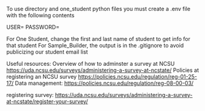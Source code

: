 To use directory and one_student python files you must create a .env file with the following contents

USER=<NCSU Email Address>
PASSWORD=<UnityID Password>

For One Student, change the first and last name of student to get info for that student
For Sample_Builder, the output is in the .gitignore to avoid publicizing our student email list

Useful resources:
Overview of how to adminster a survey at NCSU
https://uda.ncsu.edu/surveys/administering-a-survey-at-ncstate/
Policies at registering an NCSU survey
https://policies.ncsu.edu/regulation/reg-01-25-17/
Data management:
https://policies.ncsu.edu/regulation/reg-08-00-03/

registering survey:
https://uda.ncsu.edu/surveys/administering-a-survey-at-ncstate/register-your-survey/
